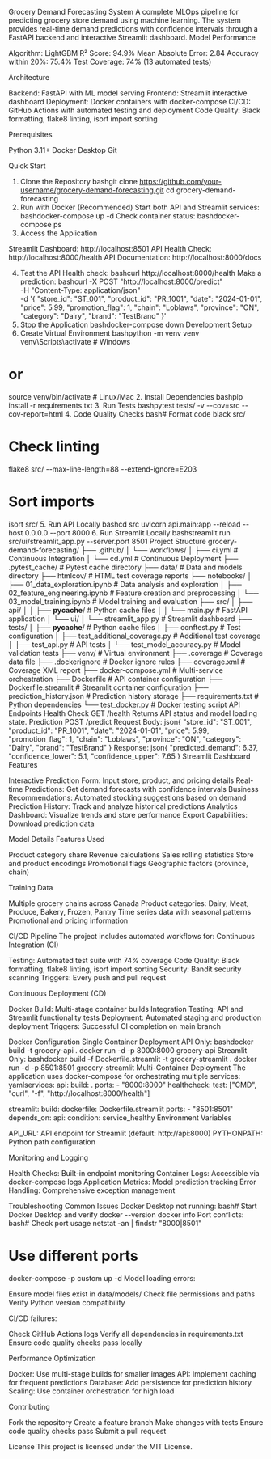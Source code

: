 Grocery Demand Forecasting System
A complete MLOps pipeline for predicting grocery store demand using machine learning. The system provides real-time demand predictions with confidence intervals through a FastAPI backend and interactive Streamlit dashboard.
Model Performance

Algorithm: LightGBM
R² Score: 94.9%
Mean Absolute Error: 2.84
Accuracy within 20%: 75.4%
Test Coverage: 74% (13 automated tests)

Architecture

Backend: FastAPI with ML model serving
Frontend: Streamlit interactive dashboard
Deployment: Docker containers with docker-compose
CI/CD: GitHub Actions with automated testing and deployment
Code Quality: Black formatting, flake8 linting, isort import sorting

Prerequisites

Python 3.11+
Docker Desktop
Git

Quick Start
1. Clone the Repository
bashgit clone https://github.com/your-username/grocery-demand-forecasting.git
cd grocery-demand-forecasting
2. Run with Docker (Recommended)
Start both API and Streamlit services:
bashdocker-compose up -d
Check container status:
bashdocker-compose ps
3. Access the Application

Streamlit Dashboard: http://localhost:8501
API Health Check: http://localhost:8000/health
API Documentation: http://localhost:8000/docs

4. Test the API
Health check:
bashcurl http://localhost:8000/health
Make a prediction:
bashcurl -X POST "http://localhost:8000/predict" \
  -H "Content-Type: application/json" \
  -d '{
    "store_id": "ST_001",
    "product_id": "PR_1001",
    "date": "2024-01-01",
    "price": 5.99,
    "promotion_flag": 1,
    "chain": "Loblaws",
    "province": "ON",
    "category": "Dairy",
    "brand": "TestBrand"
  }'
5. Stop the Application
bashdocker-compose down
Development Setup
1. Create Virtual Environment
bashpython -m venv venv
venv\Scripts\activate  # Windows
# or
source venv/bin/activate  # Linux/Mac
2. Install Dependencies
bashpip install -r requirements.txt
3. Run Tests
bashpytest tests/ -v --cov=src --cov-report=html
4. Code Quality Checks
bash# Format code
black src/

# Check linting
flake8 src/ --max-line-length=88 --extend-ignore=E203

# Sort imports
isort src/
5. Run API Locally
bashcd src
uvicorn api.main:app --reload --host 0.0.0.0 --port 8000
6. Run Streamlit Locally
bashstreamlit run src/ui/streamlit_app.py --server.port 8501
Project Structure
grocery-demand-forecasting/
├── .github/
│   └── workflows/
│       ├── ci.yml               # Continuous Integration
│       └── cd.yml               # Continuous Deployment
├── .pytest_cache/              # Pytest cache directory
├── data/                        # Data and models directory
├── htmlcov/                     # HTML test coverage reports
├── notebooks/
│   ├── 01_data_exploration.ipynb    # Data analysis and exploration
│   ├── 02_feature_engineering.ipynb # Feature creation and preprocessing
│   └── 03_model_training.ipynb      # Model training and evaluation
├── src/
│   ├── api/
│   │   ├── __pycache__/         # Python cache files
│   │   └── main.py              # FastAPI application
│   └── ui/
│       └── streamlit_app.py     # Streamlit dashboard
├── tests/
│   ├── __pycache__/             # Python cache files
│   ├── conftest.py              # Test configuration
│   ├── test_additional_coverage.py # Additional test coverage
│   ├── test_api.py              # API tests
│   └── test_model_accuracy.py   # Model validation tests
├── venv/                        # Virtual environment
├── .coverage                    # Coverage data file
├── .dockerignore               # Docker ignore rules
├── coverage.xml                # Coverage XML report
├── docker-compose.yml          # Multi-service orchestration
├── Dockerfile                  # API container configuration
├── Dockerfile.streamlit        # Streamlit container configuration
├── prediction_history.json     # Prediction history storage
├── requirements.txt            # Python dependencies
└── test_docker.py             # Docker testing script
API Endpoints
Health Check
GET /health
Returns API status and model loading state.
Prediction
POST /predict
Request Body:
json{
  "store_id": "ST_001",
  "product_id": "PR_1001",
  "date": "2024-01-01",
  "price": 5.99,
  "promotion_flag": 1,
  "chain": "Loblaws",
  "province": "ON",
  "category": "Dairy",
  "brand": "TestBrand"
}
Response:
json{
  "predicted_demand": 6.37,
  "confidence_lower": 5.1,
  "confidence_upper": 7.65
}
Streamlit Dashboard Features

Interactive Prediction Form: Input store, product, and pricing details
Real-time Predictions: Get demand forecasts with confidence intervals
Business Recommendations: Automated stocking suggestions based on demand
Prediction History: Track and analyze historical predictions
Analytics Dashboard: Visualize trends and store performance
Export Capabilities: Download prediction data

Model Details
Features Used

Product category share
Revenue calculations
Sales rolling statistics
Store and product encodings
Promotional flags
Geographic factors (province, chain)

Training Data

Multiple grocery chains across Canada
Product categories: Dairy, Meat, Produce, Bakery, Frozen, Pantry
Time series data with seasonal patterns
Promotional and pricing information

CI/CD Pipeline
The project includes automated workflows for:
Continuous Integration (CI)

Testing: Automated test suite with 74% coverage
Code Quality: Black formatting, flake8 linting, isort import sorting
Security: Bandit security scanning
Triggers: Every push and pull request

Continuous Deployment (CD)

Docker Build: Multi-stage container builds
Integration Testing: API and Streamlit functionality tests
Deployment: Automated staging and production deployment
Triggers: Successful CI completion on main branch

Docker Configuration
Single Container Deployment
API Only:
bashdocker build -t grocery-api .
docker run -d -p 8000:8000 grocery-api
Streamlit Only:
bashdocker build -f Dockerfile.streamlit -t grocery-streamlit .
docker run -d -p 8501:8501 grocery-streamlit
Multi-Container Deployment
The application uses docker-compose for orchestrating multiple services:
yamlservices:
  api:
    build: .
    ports:
      - "8000:8000"
    healthcheck:
      test: ["CMD", "curl", "-f", "http://localhost:8000/health"]
  
  streamlit:
    build:
      dockerfile: Dockerfile.streamlit
    ports:
      - "8501:8501"
    depends_on:
      api:
        condition: service_healthy
Environment Variables

API_URL: API endpoint for Streamlit (default: http://api:8000)
PYTHONPATH: Python path configuration

Monitoring and Logging

Health Checks: Built-in endpoint monitoring
Container Logs: Accessible via docker-compose logs
Application Metrics: Model prediction tracking
Error Handling: Comprehensive exception management

Troubleshooting
Common Issues
Docker Desktop not running:
bash# Start Docker Desktop and verify
docker --version
docker info
Port conflicts:
bash# Check port usage
netstat -an | findstr "8000\|8501"

# Use different ports
docker-compose -p custom up -d
Model loading errors:

Ensure model files exist in data/models/
Check file permissions and paths
Verify Python version compatibility

CI/CD failures:

Check GitHub Actions logs
Verify all dependencies in requirements.txt
Ensure code quality checks pass locally

Performance Optimization

Docker: Use multi-stage builds for smaller images
API: Implement caching for frequent predictions
Database: Add persistence for prediction history
Scaling: Use container orchestration for high load

Contributing

Fork the repository
Create a feature branch
Make changes with tests
Ensure code quality checks pass
Submit a pull request

License
This project is licensed under the MIT License.

